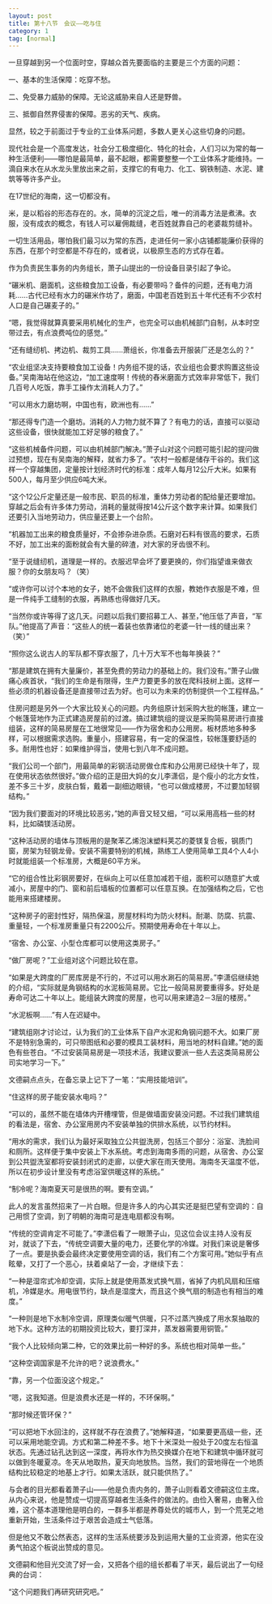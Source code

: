 ```yaml
---
layout: post
title: 第十八节　会议――吃与住
category: 1
tag: [normal]
---
```


一旦穿越到另一个位面时空，穿越众首先要面临的主要是三个方面的问题：

一、基本的生活保障：吃穿不愁。

二、免受暴力威胁的保障。无论这威胁来自人还是野兽。

三、抵御自然界侵害的保障。恶劣的天气、疾病。

显然，较之于前面过于专业的工业体系问题，多数人更关心这些切身的问题。

现代社会是一个高度发达，社会分工极度细化、特化的社会，人们习以为常的每一种生活便利――哪怕是最简单，最不起眼，都需要整整一个工业体系才能维持。一滴自来水在从水龙头里放出来之前，支撑它的有电力、化工、钢铁制造、水泥、建筑等等许多产业。

在17世纪的海南，这一切都没有。

米，是以稻谷的形态存在的。水，简单的沉淀之后，唯一的消毒方法是煮沸。衣服，没有成衣的概念，有钱人可以雇佣裁缝，老百姓就靠自己的老婆裁剪缝补。

一切生活用品，哪怕我们最习以为常的东西，走进任何一家小店铺都能廉价获得的东西，在那个时空都是不存在的，或者说，以极原生态的方式存在着。

作为负责民生事务的内务组长，萧子山提出的一份设备目录引起了争论。

“碾米机、磨面机，这些粮食加工设备，有必要带吗？备件的问题，还有电力消耗……古代已经有水力的碾米作坊了，磨面，中国老百姓到五十年代还有不少农村人口是自己碾麦子的。”

“嗯，我觉得就算真要采用机械化的生产，也完全可以由机械部门自制，从本时空带过去，有点浪费吨位的感觉。”

“还有缝纫机、拷边机、裁剪工具……萧组长，你准备去开服装厂还是怎么的？”

“农业组坚决支持要粮食加工设备！内务组不提的话，农业组也会要求购置这些设备。”吴南海站在他这边，“加工速度啊！传统的舂米磨面方式效率非常低下，我们几百号人吃饭，靠手工操作太消耗人力了。”

“可以用水力磨坊啊，中国也有，欧洲也有……”

“那还得专门造一个磨坊。消耗的人力物力就不算了？有电力的话，直接可以驱动这些设备，很快就能加工好足够的粮食了。”

“这些机械备件问题，可以由机械部门解决。”萧子山对这个问题可能引起的提问做过预想，现在有吴南海的解释，就省力多了。“农村一般都是储存干谷的。我们这样一个穿越集团，定量按计划经济时代的标准：成年人每月12公斤大米。如果有500人，每月至少供应6吨大米。

“这个12公斤定量还是一般市民、职员的标准，重体力劳动者的配给量还要增加。穿越之后会有许多体力劳动，消耗的量就得按14公斤这个数字来计算。如果我们还要引入当地劳动力，供应量还要上一个台阶。

“机器加工出来的粮食质量好，不会掺杂进杂质。石磨对石料有很高的要求，石质不好，加工出来的面粉就会有大量的碎渣，对大家的牙齿很不利。

“至于说缝纫机，道理是一样的。衣服迟早会坏了要更换的，你们指望谁来做衣服？你的女朋友吗？（笑）

“或许你可以讨个本地的女子，她不会做我们这样的衣服，教她作衣服是不难，但是一件纯手工缝制的衣服，再熟练也得做好几天。

“当然你或许等得了这几天。问题以后我们要招募工人、甚至，”他压低了声音，“军队。”他提高了声音：“这些人的统一着装也依靠诸位的老婆一针一线的缝出来？（笑）”

“照你这么说古人的军队都不穿衣服了，几十万大军不也每年换装？”

“那是建筑在拥有大量廉价，甚至免费的劳动力的基础上的。我们没有。”萧子山做痛心疾首状，“我们的生命是有限得，生产力要更多的放在爬科技树上面。这样一些必须的机器设备还是直接带过去为好。也可以为未来的仿制提供一个工程样品。”

住房问题是另外一个大家比较关心的问题。内务组原计划采购大批的帐篷，建立一个帐篷营地作为正式建造房屋前的过渡。搞过建筑组的提议是采购简易房进行直接组装，这样的简易房屋在工地很常见――作为宿舍和办公用房。板材质地多种多样，可以根据需求选购。重量小，搭建容易，有一定的保温性，较帐篷要舒适的多。耐用性也好：如果维护得当，使用七到八年不成问题。

“我们公司一个部门，用最简单的彩钢活动房做仓库和办公用房已经快十年了，现在使用状态依然很好。”做介绍的正是田大妈的女儿李潇侣，是个瘦小的北方女性，差不多三十岁，皮肤白皙，戴着一副细边眼镜，“也可以做成楼房，不过要加轻钢结构。”

“因为我们要面对的环境比较恶劣，”她的声音又轻又细，“可以采用高档一些的材料，比如磷镁活动房。

“这种活动房的墙体与顶板用的是聚苯乙烯泡沫塑料荚芯的菱镁复合板，钢质门窗，房架为轻钢龙骨。安装不需要特别的机械，熟练工人使用简单工具4个人4小时就能组装一个标准房，大概是60平方米。

“它的组合性比彩钢房要好，在纵向上可以任意加减若干组，面积可以随意扩大或减小，房屋中的门、窗和前后墙板的位置都可以任意互换。在加强结构之后，它也能用来搭建楼房。

“这种房子的密封性好，隔热保温，房屋材料均为防火材料。耐潮、防腐、抗震、重量轻，一个标准房重量只有2200公斤。预期使用寿命在十年以上。

“宿舍、办公室、小型仓库都可以使用这类房子。”

“做厂房呢？”工业组对这个问题比较在意。

“如果是大跨度的厂房库房是不行的，不过可以用水涮石的简易房。”李潇侣继续她的介绍，“实际就是角钢结构的水泥板简易房。它比一般简易房要重得多。好处是寿命可达二十年以上。能组装大跨度的房屋，也可以用来建造2－3层的楼房。”

“水泥板啊……”有人在迟疑中。

“建筑组刚才讨论过，认为我们的工业体系下自产水泥和角钢问题不大。如果厂房不是特别急需的，可只带图纸和必要的模具工装材料，用当地的材料自建。”她的面色有些苍白。“不过安装简易房是一项技术活，我建议要派一些人去这类简易房公司实地学习一下。”

文德嗣点点头，在备忘录上记下了一笔：“实用技能培训”。

“住这样的房子能安装水电吗？”

“可以的，虽然不能在墙体内开槽埋管，但是做墙面安装没问题。不过我们建筑组的看法是，宿舍、办公室用房内不安装单独的供排水系统，以节约材料。

“用水的需求，我们认为最好采取独立公共盥洗房，包括三个部分：浴室、洗脸间和厕所。这样便于集中安装上下水系统。考虑到海南多雨的问题，从宿舍、办公室到公共盥洗室都将安装封闭式的走廊，以便大家在雨天使用。海南冬天温度不低，所以在初步设计里没有考虑浴室供暖这样的系统。”

“制冷呢？海南夏天可是很热的啊。要有空调。”

此人的发言虽然招来了一片白眼。但是许多人的内心其实还是挺巴望有空调的：自己用惯了空调，到了明朝的海南可是连电扇都没有啊。

“传统的空调肯定不可能了。”李潇侣看了一眼萧子山，见这位会议主持人没有反对，就谈了下去，“传统空调要大量的电力，还要化学的冷媒。对我们来说是奢侈了一点。要是执委会最终决定要使用空调的话，我们有二个方案可用。”她似乎有点眩晕，又打了一个恶心，扶着桌站了一会，才继续下去：

“一种是湿帘式冷却空调，实际上就是使用蒸发式换气扇，省掉了内机风扇和压缩机，冷媒是水。用电很节约，缺点是湿度大，而且这个换气扇的制造也有相当的难度。”

“一种则是地下水制冷空调，原理类似暖气供暖，只不过蒸汽换成了用水泵抽取的地下水。这种方法的初期投资比较大，要打深井，蒸发器需要用铜管。”

“我个人比较倾向第二种，它的效果比前一种好的多。系统也相对简单一些。”

“这种空调国家是不允许的吧？说浪费水。”

“靠，另一个位面没这个规定。”

“嗯，这我知道。但是浪费水还是一样的，不环保啊。”

“那时候还管环保？”

“可以把地下水回注的，这样就不存在浪费了。”她解释道，“如果要更高级一些，还可以采用地能空调。方式和第二种差不多。地下十米深处一般处于20度左右恒温状态。先通过钻孔达到这一深度，再将水作为热交换媒介在地下和建筑中循环就可以做到冬暖夏凉。冬天从地取热，夏天向地放热。当然，我们的营地得在一个地质结构比较稳定的地基上才行。如果太活跃，就只能供热了。”

与会者的目光都看着萧子山――他是负责内务的，萧子山则看着文德嗣这位主席。从内心来说，他是赞成一切提高穿越者生活条件的做法的。由俭入奢易，由奢入俭难，这个基本道理他是明白的，一群多半都是养尊处优的城市人，到一个荒芜之地重新开始，生活条件过于艰苦会造成士气低落。

但是他又不敢公然表态，这样的生活系统要涉及到运用大量的工业资源，他实在没勇气拍这个板说出赞成的意见。

文德嗣和他目光交流了好一会，又把各个组的组长都看了半天，最后说出了一句经典的台词：

“这个问题我们再研究研究吧。”
